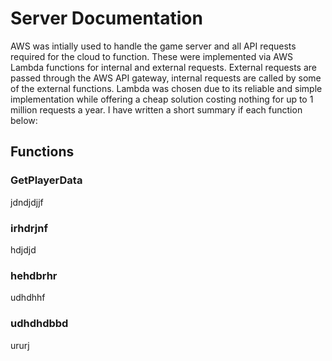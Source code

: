 # Server Documentation

AWS was intially used to handle the game server and all API requests required for the cloud to function.
These were implemented via AWS Lambda functions for internal and external requests. External requests are passed through the AWS API gateway, internal requests are called by some of the external functions. Lambda was chosen due to its reliable and simple implementation while offering a cheap solution costing nothing for up to 1 million requests a year. I have written a short summary if each function below:

## Functions

### GetPlayerData

jdndjdjjf

### irhdrjnf

hdjdjd

### hehdbrhr

udhdhhf

### udhdhdbbd
ururj
